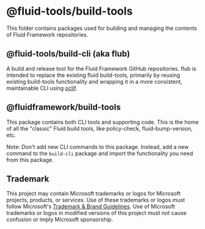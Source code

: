 # @fluid-tools/build-tools

This folder contains packages used for building and managing the contents of Fluid Framework repositories.

## @fluid-tools/build-cli (aka flub)

A build and release tool for the Fluid Framework GitHub repositories. flub is intended to replace the existing
fluid build-tools, primarily by reusing existing build-tools functionality and wrapping it in a more consistent,
maintainable CLI using [oclif](https://oclif.io).

## @fluidframework/build-tools

This package contains both CLI tools and supporting code. This is the home of all the "classic" Fluid build tools, like
policy-check, fluid-bump-version, etc.

Note: Don't add new CLI commands to this package. Instead, add a new command to the `build-cli` package and import the
functionality you need from this package.

## Trademark

This project may contain Microsoft trademarks or logos for Microsoft projects, products, or services. Use of these trademarks
or logos must follow Microsoft's [Trademark & Brand Guidelines](https://www.microsoft.com/en-us/legal/intellectualproperty/trademarks/usage/general).
Use of Microsoft trademarks or logos in modified versions of this project must not cause confusion or imply Microsoft sponsorship.
